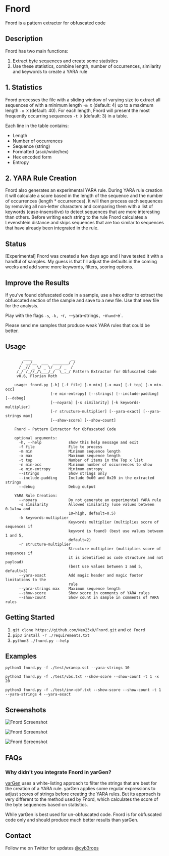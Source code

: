 # Fnord

Fnord is a pattern extractor for obfuscated code

## Description

Fnord has two main functions:

1. Extract byte sequences and create some statistics
2. Use these statistics, combine length, number of occurrences, similarity and keywords to create a YARA rule

## 1. Statistics

Fnord processes the file with a sliding window of varying size to extract all sequences of with a minimum length `-m X` (default: 4) up to a maximum length `-x X` (default: 40). For each length, Fnord will present the most frequently occurring sequences `-t X` (default: 3) in a table.

Each line in the table contains:

- Length
- Number of occurrences
- Sequence (string)
- Formatted (ascii/wide/hex)
- Hex encoded form
- Entropy

## 2. YARA Rule Creation

Fnord also generates an experimental YARA rule. During YARA rule creation it will calculate a score based in the length of the sequence and the number of occurrences (length * occurrences). It will then process each sequences by removing all non-letter characters and comparing them with a list of keywords (case-insensitive) to detect sequences that are more interesting than others. Before writing each string to the rule Fnord calculates a Levenshtein distance and skips sequences that are too similar to sequences that have already been integrated in the rule.

## Status

[Experimental] Fnord was created a few days ago and I have tested it with a handful of samples. My guess is that I'll adjust the defaults in the coming weeks and add some more keywords, filters, scoring options.

## Improve the Results

If you've found obfuscated code in a sample, use a hex editor to extract the obfuscated section of the sample and save to a new file. Use that new file for the analysis.

Play with the flags `-s`, `-k, `-r`, `--yara-strings`, `-m` and `-e`.

Please send me samples that produce weak YARA rules that could be better.

## Usage

```
        ____                 __
       / __/__  ___  _______/ /
      / _// _ \/ _ \/ __/ _  /
     /_/ /_//_/\___/_/  \_,_/ Pattern Extractor for Obfuscated Code
     v0.6, Florian Roth

    usage: fnord.py [-h] [-f file] [-m min] [-x max] [-t top] [-n min-occ]
                    [-e min-entropy] [--strings] [--include-padding] [--debug]
                    [--noyara] [-s similarity] [-k keywords-multiplier]
                    [-r structure-multiplier] [--yara-exact] [--yara-strings max]
                    [--show-score] [--show-count]

    Fnord - Pattern Extractor for Obfuscated Code

    optional arguments:
      -h, --help            show this help message and exit
      -f file               File to process
      -m min                Minimum sequence length
      -x max                Maximum sequence length
      -t top                Number of items in the Top x list
      -n min-occ            Minimum number of occurrences to show
      -e min-entropy        Minimum entropy
      --strings             Show strings only
      --include-padding     Include 0x00 and 0x20 in the extracted strings
      --debug               Debug output

    YARA Rule Creation:
      --noyara              Do not generate an experimental YARA rule
      -s similarity         Allowed similarity (use values between 0.1=low and
                            10=high, default=0.5)
      -k keywords-multiplier
                            Keywords multiplier (multiplies score of sequences if
                            keyword is found) (best use values between 1 and 5,
                            default=2)
      -r structure-multiplier
                            Structure multiplier (multiplies score of sequences if
                            it is identified as code structure and not payload)
                            (best use values between 1 and 5, default=3)
      --yara-exact          Add magic header and magic footer limitations to the
                            rule
      --yara-strings max    Maximum sequence length
      --show-score          Show score in comments of YARA rules
      --show-count          Show count in sample in comments of YARA rules
```

## Getting Started

1. `git clone https://github.com/Neo23x0/Fnord.git` and `cd Fnord`
2. `pip3 install -r ./requirements.txt`
3. `python3 ./fnord.py --help`

## Examples

```
python3 fnord.py -f ./test/wraeop.sct --yara-strings 10
```

```
python3 fnord.py -f ./test/vbs.txt --show-score --show-count -t 1 -x 20
```

```
python3 fnord.py -f ./test/inv-obf.txt --show-score --show-count -t 1 --yara-strings 4 --yara-exact
```

## Screenshots

![Fnord Screenshot](https://github.com/Neo23x0/Fnord/blob/master/screens/fnord1.png "Fnord in action")

![Fnord Screenshot](https://github.com/Neo23x0/Fnord/blob/master/screens/fnord2.png "Fnord in action")

![Fnord Screenshot](https://github.com/Neo23x0/Fnord/blob/master/screens/fnord3.png "Fnord in action")

## FAQs

### Why didn't you integrate Fnord in yarGen?

[yarGen](https://github.com/Neo23x0/yarGen) uses a white-listing approach to filter the strings that are best for the creation of a YARA rule. yarGen applies some regular expressions to adjust scores of strings before creating the YARA rules. But its approach is very different to the method used by Fnord, which calculates the score of the byte sequences based on statistics.

While yarGen is best used for un-obfuscated code. Fnord is for obfuscated code only and should produce much better results than yarGen.

## Contact

Follow me on Twitter for updates [@cyb3rops](https://twitter.com/cyb3rops)